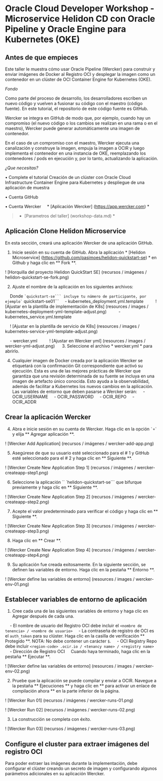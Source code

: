 # Oracle Cloud Developer Workshop - Microservice Helidon CD con Oracle Pipeline y Oracle Engine para Kubernetes (OKE)

## Antes de que empieces

Este taller le muestra cómo usar Oracle Pipeline (Wercker) para construir y enviar imágenes de Docker al Registro OCI y desplegar la imagen como un contenedor en un clúster de OCI Container Engine for Kubernetes (OKE).

*Fondo*

Como parte del proceso de desarrollo, los desarrolladores escriben un nuevo código y vuelven a fusionar su código con el maestro (código fuente). En este tutorial, el repositorio de este código fuente es GitHub.

Wercker se integra en GitHub de modo que, por ejemplo, cuando hay un compromiso (el nuevo código o los cambios se realizan en una rama o en el maestro), Wercker puede generar automáticamente una imagen de contenedor.

En el caso de un compromiso con el maestro, Wercker ejecuta una canalización y construye la imagen, empuja la imagen a OCIR y luego implementa el contenedor en una instancia de OKE, reemplazando los contenedores / pods en ejecución y, por lo tanto, actualizando la aplicación.

*¿Que necesitas?*

• Complete el tutorial Creación de un clúster con Oracle Cloud Infrastructure Container Engine para Kubernetes y despliegue de una aplicación de muestra

• Cuenta GitHub

• Cuenta Wercker
    * [Aplicación Wercker] (https://app.wercker.com) *

> * [Parametros del taller] (workshop-data.md) *


## Aplicación Clone Helidon Microservice

En esta sección, creará una aplicación Wercker de una aplicación GitHub.

1. Inicie sesión en su cuenta de GitHub. Abra la aplicación * [Helidon Microservice] (https://github.com/pasimoes/helidon-quickstart-se) * en Github y haga clic en ** Fork **.

! [Horquilla del proyecto Helidon QuickStart SE] (recursos / imágenes / helidon-quickstart-se-fork.png)

2. Ajuste el nombre de la aplicación en los siguientes archivos:

    Donde `` `quickstart-se``` incluye tu número de participante, por ejemplo` `` quickstart-se01```
    - kubernetes_deployment.yml.template
    
    ! [Ajustar en la plantilla de implementación de K8s] (resources / images / kubernetes-deployment-yml-template-adjust.png)
    
    - kubernetes_service.yml.template

    ! [Ajustar en la plantilla de servicio de K8s] (resources / images / kubernetes-service-yml-template-adjust.png)

    - wercker.yml
    
    ! [Ajustar en Wercker yml] (resources / images / wercker-yml-adjust.png)
    
3. Seleccione el archivo * wercker.yml * para abrirlo.

4. Cualquier imagen de Docker creada por la aplicación Wercker se etiquetará con la confirmación Git correspondiente que activó su ejecución. Esta es una de las mejores prácticas de Wercker que garantiza que una revisión determinada de su fuente se incluya en una imagen de artefacto único conocida. Esto ayuda a la observabilidad, además de facilitar a Kubernetes los nuevos cambios en la aplicación. Las variables de entorno que deben pasarse a Wercker serán:
    - OCIR_USERNAME
    - OCIR_PASSWORD
    - OCIR_REPO
    - OCIR_ADDR

## Crear la aplicación Wercker

4. Abra e inicie sesión en su cuenta de Wercker. Haga clic en la opción `` `+` `` y elija ** Agregar aplicación **.

! [Wercker Add Application] (recursos / imágenes / wercker-add-app.png)

5. Asegúrese de que su usuario esté seleccionado para el # 1 y GitHub esté seleccionado para el # 2 y haga clic en ** Siguiente **.

! [Wercker Create New Application Step 1] (recursos / imágenes / wercker-createapp-step1.png)

6. Seleccione la aplicación `` `helidon-quickstart-se``` que bifurque previamente y haga clic en ** Siguiente **.

! [Wercker Create New Application Step 2] (recursos / imágenes / wercker-createapp-step2.png)

7. Acepte el valor predeterminado para verificar el código y haga clic en ** Siguiente **.

! [Wercker Create New Application Step 3] (recursos / imágenes / wercker-createapp-step3.png)

8. Haga clic en ** Crear **.

! [Wercker Create New Application Step 4] (recursos / imágenes / wercker-createapp-step4.png)

9. Su aplicación fue creada exitosamente. En la siguiente sección, se definen las variables de entorno. Haga clic en la pestaña ** Entorno **.

! [Wercker define las variables de entorno] (resources / images / wercker-env-01.png)

## Establecer variables de entorno de aplicación

1. Cree cada una de las siguientes variables de entorno y haga clic en Agregar después de cada una.

    - El nombre de usuario del Registro OCI debe incluir el `<nombre de tenencia> / <nombre de usuario>`
    - La contraseña de registro de OCI es el `auth_token` para su clúster. Haga clic en la casilla de verificación ** Protegido **. NOTA: No debe contener un carácter `$`.
    - OCI Registry Repo debe incluir `<region-code> .ocir.io / <tenancy name> / <registry name>`
    - Dirección de Registro OCI
    Cuando haya terminado, haga clic en la pestaña ** Ejecutar **.

! [Wercker define las variables de entorno] (resources / images / wercker-env-02.png)

2. Pruebe que la aplicación se puede compilar y enviar a OCIR. Navegue a la pestaña ** Ejecuciones ** y haga clic en ** para activar un enlace de compilación ahora ** en la parte inferior de la página.

! [Wercker Run 01] (recursos / imágenes / wercker-runs-01.png)

! [Wercker Run 02] (recursos / imágenes / wercker-runs-02.png)

3. La construcción se completa con éxito.

! [Wercker Run 03] (recursos / imágenes / wercker-runs-03.png)

## Configure el cluster para extraer imágenes del registro OCI

Para poder extraer las imágenes durante la implementación, debe configurar el clúster creando un secreto de imagen y configurando algunos parámetros adicionales en su aplicación Wercker.
